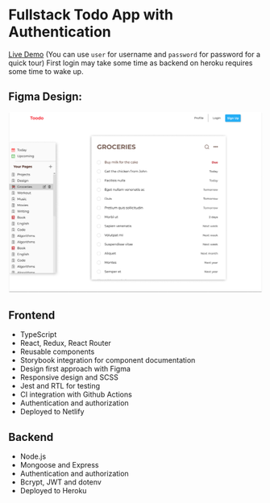 # Fullstack Todo App with Authentication
[Live Demo](https://fstack-toodo.netlify.app) (You can use `user` for username and `password` for password for a quick tour)
First login may take some time as backend on heroku requires some time to wake up.

## Figma Design:
![alt text](images/fstack_todo_figma_final.png)

## Frontend
- TypeScript
- React, Redux, React Router
- Reusable components
- Storybook integration for component documentation
- Design first approach with Figma
- Responsive design and SCSS
- Jest and RTL for testing
- CI integration with Github Actions
- Authentication and authorization
- Deployed to Netlify

## Backend
- Node.js
- Mongoose and Express
- Authentication and authorization
- Bcrypt, JWT and dotenv
- Deployed to Heroku
